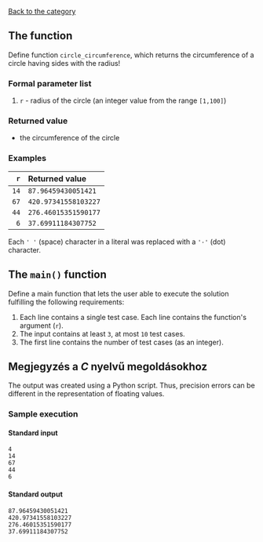 [Back to the category](./README.md)

## The function

Define function `circle_circumference`, which returns the circumference of a circle having sides with the radius!


### Formal parameter list

1. `r` - radius of the circle (an integer value from the range `[1,100]`)

### Returned value

* the circumference of the circle

### Examples

| `r` | Returned value | 
| ---: | :-- | 
| `14` | `87.96459430051421` | 
| `67` | `420.97341558103227` | 
| `44` | `276.46015351590177` | 
| `6` | `37.69911184307752` | 

Each `' '` (space) character in a literal was replaced with a  `'·'` (dot) character.

## The `main()` function

Define a main function that lets the user able to execute the solution fulfilling the following requirements:

1. Each line contains a single test case. Each line contains the function's argument (`r`).
1. The input contains at least `3`, at most `10` test cases.
1. The first line contains the number of test cases (as an integer).

## Megjegyzés a *C* nyelvű megoldásokhoz
The output was created using a Python script. Thus, precision errors can be different in the representation of floating values.


### Sample execution

#### Standard input

```
4
14
67
44
6
```

#### Standard output

```
87.96459430051421
420.97341558103227
276.46015351590177
37.69911184307752
```